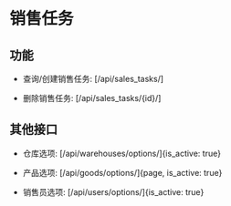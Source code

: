 # 销售任务


## 功能

- 查询/创建销售任务:
[/api/sales_tasks/]

- 删除销售任务:
[/api/sales_tasks/{id}/]


## 其他接口

- 仓库选项:
[/api/warehouses/options/]{is_active: true}

- 产品选项:
[/api/goods/options/]{page, is_active: true}

- 销售员选项:
[/api/users/options/]{is_active: true}
